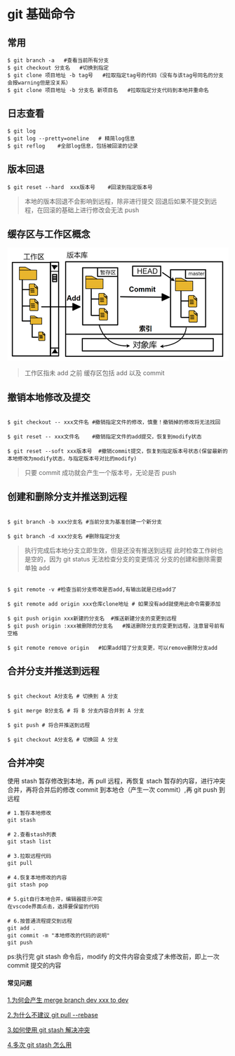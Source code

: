 # git 基础命令

## 常用

```shell
$ git branch -a   #查看当前所有分支
$ git checkout 分支名   #切换到指定
$ git clone 项目地址 -b tag号   #拉取指定tag号的代码（没有与该tag号同名的分支会报warning但是没关系）
$ git clone 项目地址 -b 分支名 新项目名   #拉取指定分支代码到本地并重命名
```

## 日志查看

```shell
$ git log
$ git log --pretty=oneline   # 精简log信息
$ git reflog    #全部log信息，包括被回滚的记录
```

## 版本回退

```shell
$ git reset --hard  xxx版本号    #回滚到指定版本号
```

> 本地的版本回退不会影响到远程，除非进行提交
> 回退后如果不提交到远程，在回滚的基础上进行修改会无法 push

## 缓存区与工作区概念

![缓存区与工作区概念](./image/git_workspace.png)

> 工作区指未 add 之前
> 缓存区包括 add 以及 commit

## 撤销本地修改及提交

```shell

$ git checkout -- xxx文件名 #撤销指定文件的修改，慎重！撤销掉的修改将无法找回

$ git reset -- xxx文件名    #撤销指定文件的add提交，恢复到modify状态

$ git reset --soft xxx版本号  #撤销commit提交，恢复到指定版本号状态(保留最新的本地修改为modify状态，与指定版本号对比的modify)

```

> 只要 commit 成功就会产生一个版本号，无论是否 push

## 创建和删除分支并推送到远程

```shell

$ git branch -b xxx分支名 #当前分支为基准创建一个新分支

$ git branch -d xxx分支名 #删除指定分支

```

> 执行完成后本地分支立即生效，但是还没有推送到远程
> 此时检查工作树也是空的，因为 git status 无法检查分支的变更情况
> 分支的创建和删除需要单独 add

```shell

$ git remote -v #检查当前分支修改是否add,有输出就是已经add了

$ git remote add origin xxx仓库clone地址 # 如果没有add就使用此命令需要添加

$ git push origin xxx新建的分支名  #推送新建分支的变更到远程
$ git push origin :xxx被删除的分支名   #推送删除分支的变更到远程，注意冒号前有空格

$ git remote remove origin   #如果add错了分支变更，可以remove删除分支add

```

## 合并分支并推送到远程

```shell

$ git checkout A分支名 # 切换到 A 分支

$ git merge B分支名 # 将 B 分支内容合并到 A 分支

$ git push # 将合并推送到远程

$ git checkout A分支名 # 切换回 A 分支

```

## 合并冲突

使用 stash 暂存修改到本地，再 pull 远程，再恢复 stach 暂存的内容，进行冲突合并，再将合并后的修改 commit 到本地仓（产生一次 commit）,再 git push 到远程

```shell
# 1.暂存本地修改
git stash

# 2.查看stash列表
git stash list

# 3.拉取远程代码
git pull

# 4.恢复本地修改的内容
git stash pop

# 5.git自行本地合并，编辑器提示冲突
在vscode界面点击，选择要保留的代码

# 6.按普通流程提交到远程
git add .
git commit -m "本地修改的代码的说明"
git push

```

ps:执行完 git stash 命令后，modify 的文件内容会变成了未修改前，即上一次 commit 提交的内容

#### 常见问题

[1.为何会产生 merge branch dev xxx to dev](http://blog.dreamoon.top/2020/05/31/AvoidMergeMessage/)

[2.为什么不建议 git pull --rebase](https://stackoverflow.com/questions/15439527/git-why-merge-branch-master-of-when-pull-and-push)

[3.如何使用 git stash 解决冲突](https://blog.csdn.net/cnds123321/article/details/110743787)

[4.多次 git stash 怎么用](https://blog.csdn.net/daguanjia11/article/details/73810577)
